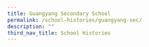 ```yaml
---
title: Guangyang Secondary School
permalink: /school-histories/guangyang-sec/
description: ""
third_nav_title: School Histories
---
```

